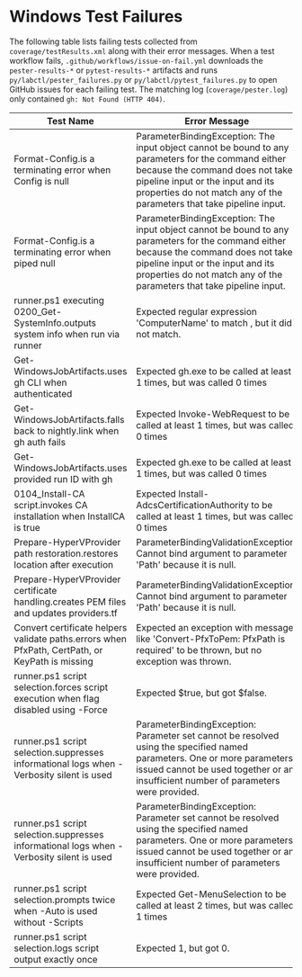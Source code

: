 # Windows Test Failures

The following table lists failing tests collected from `coverage/testResults.xml` along with their error messages. When a test workflow fails, `.github/workflows/issue-on-fail.yml` downloads the `pester-results-*` or `pytest-results-*` artifacts and runs `py/labctl/pester_failures.py` or `py/labctl/pytest_failures.py` to open GitHub issues for each failing test. The matching log (`coverage/pester.log`) only contained `gh: Not Found (HTTP 404)`.

| Test Name | Error Message |
|-----------|--------------|
| Format-Config.is a terminating error when Config is null | ParameterBindingException: The input object cannot be bound to any parameters for the command either because the command does not take pipeline input or the input and its properties do not match any of the parameters that take pipeline input. |
| Format-Config.is a terminating error when piped null | ParameterBindingException: The input object cannot be bound to any parameters for the command either because the command does not take pipeline input or the input and its properties do not match any of the parameters that take pipeline input. |
| runner.ps1 executing 0200_Get-SystemInfo.outputs system info when run via runner | Expected regular expression 'ComputerName' to match <empty>, but it did not match. |
| Get-WindowsJobArtifacts.uses gh CLI when authenticated | Expected gh.exe to be called at least 1 times, but was called 0 times |
| Get-WindowsJobArtifacts.falls back to nightly.link when gh auth fails | Expected Invoke-WebRequest to be called at least 1 times, but was called 0 times |
| Get-WindowsJobArtifacts.uses provided run ID with gh | Expected gh.exe to be called at least 1 times, but was called 0 times |
| 0104_Install-CA script.invokes CA installation when InstallCA is true | Expected Install-AdcsCertificationAuthority to be called at least 1 times, but was called 0 times |
| Prepare-HyperVProvider path restoration.restores location after execution | ParameterBindingValidationException: Cannot bind argument to parameter 'Path' because it is null. |
| Prepare-HyperVProvider certificate handling.creates PEM files and updates providers.tf | ParameterBindingValidationException: Cannot bind argument to parameter 'Path' because it is null. |
| Convert certificate helpers validate paths.errors when PfxPath, CertPath, or KeyPath is missing | Expected an exception with message like 'Convert-PfxToPem: PfxPath is required' to be thrown, but no exception was thrown. |
| runner.ps1 script selection.forces script execution when flag disabled using -Force | Expected $true, but got $false. |
| runner.ps1 script selection.suppresses informational logs when -Verbosity silent is used | ParameterBindingException: Parameter set cannot be resolved using the specified named parameters. One or more parameters issued cannot be used together or an insufficient number of parameters were provided. |
| runner.ps1 script selection.suppresses informational logs when -Verbosity silent is used | ParameterBindingException: Parameter set cannot be resolved using the specified named parameters. One or more parameters issued cannot be used together or an insufficient number of parameters were provided. |
| runner.ps1 script selection.prompts twice when -Auto is used without -Scripts | Expected Get-MenuSelection to be called at least 2 times, but was called 1 times |
| runner.ps1 script selection.logs script output exactly once | Expected 1, but got 0. |
